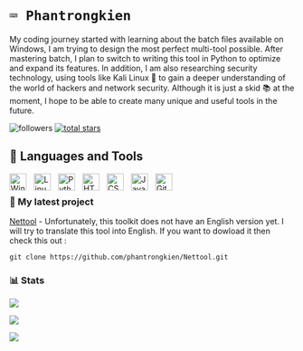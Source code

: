 # **`⌨️ Phantrongkien `**

My coding journey started with learning about the batch files available on Windows, I am trying to design the most perfect multi-tool possible. After mastering batch, I plan to switch to writing this tool in Python to optimize and expand its features. In addition, I am also researching security technology, using tools like Kali Linux 🐲 to gain a deeper understanding of the world of hackers and network security. Although it is just a skid 📚 at the moment, I hope to be able to create many unique and useful tools in the future.

  <img alt="followers" title="Follow me on Github" src="https://custom-icon-badges.demolab.com/github/followers/phantrongkien?color=236ad3&labelColor=1155ba&style=for-the-badge&logo=person-add&label=Follow&logoColor=white"/></a>
  <a href="https://github.com/ForrestKnight?tab=repositories&sort=stargazers">
         <img alt="total stars" title="Total stars on GitHub" src="https://custom-icon-badges.demolab.com/github/stars/phantrongkien?color=55960c&style=for-the-badge&labelColor=488207&logo=star"/></a>

## 🧰 Languages and Tools
<img align="left" alt="Windows" width="30px" style="padding-right:10px;" src="https://cdn.jsdelivr.net/gh/devicons/devicon@latest/icons/windows8/windows8-original.svg"/>
<img align="left" alt="Linux" width="30px" style="padding-right:10px;" src="https://cdn.jsdelivr.net/gh/devicons/devicon/icons/linux/linux-original.svg" />
<img align="left" alt="Python" width="30px" style="padding-right:10px;" src="https://cdn.jsdelivr.net/gh/devicons/devicon@latest/icons/python/python-original.svg" />
<img align="left" alt="HTML" width="30px" style="padding-right:10px;" src="https://cdn.jsdelivr.net/gh/devicons/devicon/icons/html5/html5-plain.svg" />
<img align="left" alt="CSS" width="30px" style="padding-right:10px;" src="https://cdn.jsdelivr.net/gh/devicons/devicon/icons/css3/css3-plain.svg" />
<img align="left" alt="JavaScript" width="30px" style="padding-right:10px;" src="https://cdn.jsdelivr.net/gh/devicons/devicon/icons/javascript/javascript-plain.svg" />
<img align="left" alt="GitHub" width="30px" style="padding-right:10px;" src="https://cdn.jsdelivr.net/gh/devicons/devicon/icons/github/github-original.svg" />
<br />

### 🚀 My latest project
<a href="https://github.com/phantrongkien/Nettool"> Nettool</a> - Unfortunately, this toolkit does not have an English version yet. I will try to translate this tool into English.
If you want to dowload it then check this out :
```
git clone https://github.com/phantrongkien/Nettool.git
```


### 📊 Stats

<img  src="https://github-readme-stats.vercel.app/api?username=phantrongkien&show_icons=true&theme=merko"/></a>

 <div>
        <img src="https://github-readme-streak-stats.herokuapp.com/?user=phantrongkien&theme=merko&hide_border=true&mode=weekly">
    </div>

<img  src="https://github-readme-stats.vercel.app/api/top-langs/?username=phantrongkien&layout=compact&theme=merko"/></a>
